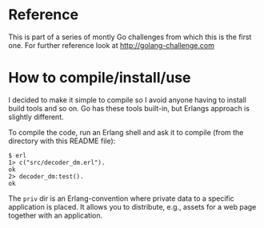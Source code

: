 # Reference
This is part of a series of montly Go challenges from which this is the first one.
For further reference look at http://golang-challenge.com

# How to compile/install/use

I decided to make it simple to compile so I avoid anyone having to install build tools and so on. Go has these tools built-in, but Erlangs approach is slightly different.

To compile the code, run an Erlang shell and ask it to compile (from the directory with this README file):

	$ erl
	1> c("src/decoder_dm.erl").
	ok
	2> decoder_dm:test().
	ok

The `priv` dir is an Erlang-convention where private data to a specific application is placed. It allows you to distribute, e.g., assets for a web page together with an application.
